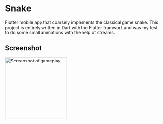 # Snake

Flutter mobile app that coarsely implements the classical game snake. This project is entirely written in Dart with the Flutter framwork and was my test to do some small animations with the help of streams. 

## Screenshot

<img src="https://i.imgur.com/fNX5bgQ.jpg" alt="Screenshot of gameplay" width="200"/>
